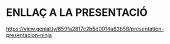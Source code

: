 # ENLLAÇ A LA PRESENTACIÓ

https://view.genial.ly/659fa2817e2b5d0014a63b58/presentation-presentacion-ninja
